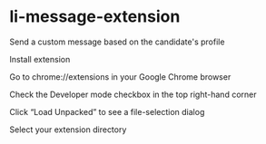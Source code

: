 # li-message-extension

Send a custom message based on the candidate's profile

Install extension

Go to chrome://extensions in your Google Chrome browser

Check the Developer mode checkbox in the top right-hand corner

Click “Load Unpacked” to see a file-selection dialog

Select your extension directory
